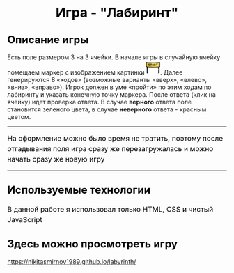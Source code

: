 # <center><span style="color: black; font-size: 30px">Игра - "Лабиринт"</span></center>

## <span style="color: black; font-size: 24px">Описание игры</span>
Есть поле размером 3 на 3 ячейки. В начале игры в случайную ячейку помещаем маркер c изображением картинки ![start](start.png). Далее генерируются 8 «ходов» (возможные варианты «вверх», «влево», «вниз», «вправо»). Игрок должен в уме «пройти» по этим ходам по лабиринту и указать конечную точку маркера.
После ответа (клик на ячейку) идет проверка ответа. В случае **верного** ответа поле становится зеленого цвета, в случае **неверного** ответа - красным цветом.

----
<span style="color: black; font-size: 16px; line-height: 1.5">На оформление можно было время не тратить, поэтому после отгадывания поля игра сразу же перезагружалась и можно начать сразу же новую игру</span>

-----

## <span style="color: black; font-size: 24px">Используемые технологии</span>
<span style="color: black; font-size: 16px; line-height: 1.5">В данной работе я использовал только HTML, CSS и чистый JavaScript
</span>


## <span style="color: black; font-size: 24px">Здесь можно просмотреть игру</span>
https://nikitasmirnov1989.github.io/labyrinth/
</span>
